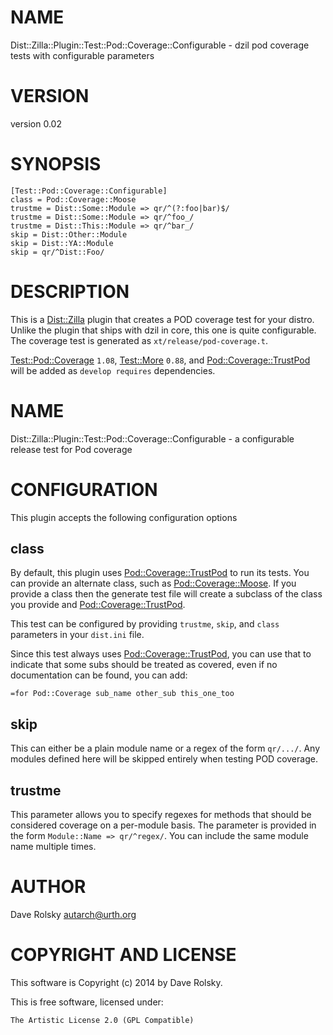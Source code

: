 # NAME

Dist::Zilla::Plugin::Test::Pod::Coverage::Configurable - dzil pod coverage tests with configurable parameters

# VERSION

version 0.02

# SYNOPSIS

    [Test::Pod::Coverage::Configurable]
    class = Pod::Coverage::Moose
    trustme = Dist::Some::Module => qr/^(?:foo|bar)$/
    trustme = Dist::Some::Module => qr/^foo_/
    trustme = Dist::This::Module => qr/^bar_/
    skip = Dist::Other::Module
    skip = Dist::YA::Module
    skip = qr/^Dist::Foo/

# DESCRIPTION

This is a [Dist::Zilla](https://metacpan.org/pod/Dist::Zilla) plugin that creates a POD coverage test for your
distro. Unlike the plugin that ships with dzil in core, this one is quite
configurable. The coverage test is generated as `xt/release/pod-coverage.t`.

[Test::Pod::Coverage](https://metacpan.org/pod/Test::Pod::Coverage) `1.08`, [Test::More](https://metacpan.org/pod/Test::More) `0.88`, and
[Pod::Coverage::TrustPod](https://metacpan.org/pod/Pod::Coverage::TrustPod) will be added as `develop requires` dependencies.

# NAME

Dist::Zilla::Plugin::Test::Pod::Coverage::Configurable - a configurable release test for Pod coverage

# CONFIGURATION

This plugin accepts the following configuration options

## class

By default, this plugin uses [Pod::Coverage::TrustPod](https://metacpan.org/pod/Pod::Coverage::TrustPod) to run its tests. You
can provide an alternate class, such as [Pod::Coverage::Moose](https://metacpan.org/pod/Pod::Coverage::Moose). If you
provide a class then the generate test file will create a subclass of the
class you provide and [Pod::Coverage::TrustPod](https://metacpan.org/pod/Pod::Coverage::TrustPod).

This test can be configured by providing `trustme`, `skip`, and `class`
parameters in your `dist.ini` file.

Since this test always uses [Pod::Coverage::TrustPod](https://metacpan.org/pod/Pod::Coverage::TrustPod), you can use that to
indicate that some subs should be treated as covered, even if no documentation
can be found, you can add:

    =for Pod::Coverage sub_name other_sub this_one_too

## skip

This can either be a plain module name or a regex of the form `qr/.../`. Any
modules defined here will be skipped entirely when testing POD coverage.

## trustme

This parameter allows you to specify regexes for methods that should be
considered coverage on a per-module basis. The parameter is provided in the
form `Module::Name => qr/^regex/`. You can include the same module name
multiple times.

# AUTHOR

Dave Rolsky <autarch@urth.org>

# COPYRIGHT AND LICENSE

This software is Copyright (c) 2014 by Dave Rolsky.

This is free software, licensed under:

    The Artistic License 2.0 (GPL Compatible)
